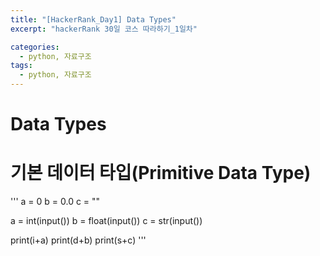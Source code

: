 ```yaml
---
title: "[HackerRank_Day1] Data Types"
excerpt: "hackerRank 30일 코스 따라하기_1일차"

categories:
  - python, 자료구조
tags:
  - python, 자료구조
---
```


# Data Types

# 기본 데이터 타입(Primitive Data Type)
'''
a = 0
b = 0.0
c = ""

a = int(input())
b = float(input())
c = str(input())

print(i+a)
print(d+b)
print(s+c)
'''

